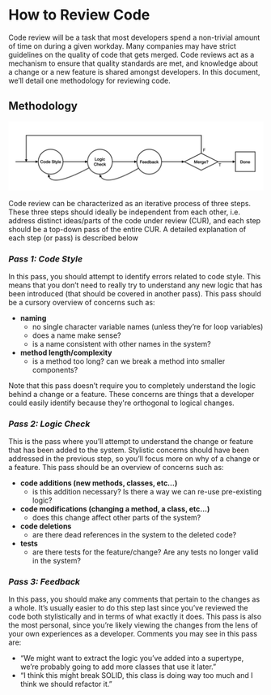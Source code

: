 # How to Review Code

Code review will be a task that most developers spend a non-trivial amount of time on during a given workday. Many companies may have strict guidelines on the quality of code that gets merged. Code reviews act as a mechanism to ensure that quality standards are met, and knowledge about a change or a new feature is shared amongst developers. In this document, we’ll detail one methodology for reviewing code.

## Methodology

![Code Review Cycle](./images/code_review.png)

Code review can be characterized as an iterative process of three steps. These three steps should ideally be independent from each other, i.e. address distinct ideas/parts of the code under review (CUR), and each step should be a top-down pass of the entire CUR. A detailed explanation of each step (or pass) is described below

### *Pass 1: Code Style*

In this pass, you should attempt to identify errors related to code style. This means that you don’t need to really try to understand any new logic that has been introduced (that should be covered in another pass). This pass should be a cursory overview of concerns such as:
* **naming**
  * no single character variable names (unless they’re for loop variables)
  * does a name make sense?
  * is a name consistent with other names in the system?
* **method length/complexity**
  * is a method too long? can we break a method into smaller components?

Note that this pass doesn’t require you to completely understand the logic behind a change or a feature. These concerns are things that a developer could easily identify because they're orthogonal to logical changes.

### *Pass 2: Logic Check*

This is the pass where you’ll attempt to understand the change or feature that has been added to the system. Stylistic concerns should have been addressed in the previous step, so you’ll focus more on why of a change or a feature. This pass should be an overview of concerns such as:

* **code additions (new methods, classes, etc…)**
  * is this addition necessary? Is there a way we can re-use pre-existing logic?
* **code modifications (changing a method, a class, etc…)**
  * does this change affect other parts of the system?
* **code deletions**
  * are there dead references in the system to the deleted code?
* **tests**
  * are there tests for the feature/change? Are any tests no longer valid in the system?

### *Pass 3: Feedback*

In this pass, you should make any comments that pertain to the changes as a whole. It’s usually easier to do this step last since you’ve reviewed the code both stylistically and in terms of what exactly it does. This pass is also the most personal, since you’re likely viewing the changes from the lens of your own experiences as a developer. Comments you may see in this pass are:
* “We might want to extract the logic you’ve added into a supertype, we’re probably going to add more classes that use it later.”
* “I think this might break SOLID, this class is doing way too much and I think we should refactor it.”
